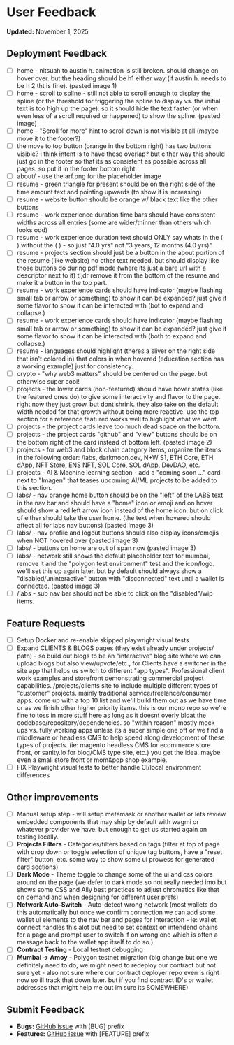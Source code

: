 # User Feedback

**Updated:** November 1, 2025

## Deployment Feedback

- [ ] home - nitsuah to austin h. animation is still broken. should change on hover over. but the heading should be h1 either way (if austin h. needs to be h 2 tht is fine). (pasted image 1)
- [ ] home - scroll to spline - still not able to scroll enough to display the spline (or the threshold for triggering the spline to display vs. the initial text is too high up the page). so it should hide the text faster (or when even less of a scroll required or happened) to show the spline. (pasted image)
- [ ] home - "Scroll for more" hint to scroll down is not visible at all (maybe move it to the footer?)
- [ ] the move to top button (orange in the bottom right) has two buttons visible? i think intent is to have these overlap? but either way this should just go in the footer so that its as consistent as possible across all pages. so put it in the footer bottom right.
- [ ] about/ - use the arf.png for the placeholder image
- [ ] resume - green triangle for present should be on the right side of the time amount text and pointing upwards (to show it is increasing)
- [ ] resume - website button should be orange w/ black text like the other buttons
- [ ] resume - work experience duration time bars should have consistent widths across all entries (some are wider/thinner than others which looks odd)
- [ ] resume - work experience duration text should ONLY say whats in the ( ) without the ( ) - so just "4.0 yrs" not "3 years, 12 months (4.0 yrs)"
- [ ] resume - projects section should just be a button in the about portion of the resume (like website) no other text needed. but should display like those buttons do during pdf mode (where its just a bare url with a descriptor next to it) tl;dr remove it from the bottom of the resume and make it a button in the top part.
- [ ] resume - work experience cards should have indicator (maybe flashing small tab or arrow or something) to show it can be expanded? just give it some flavor to show it can be interacted with (bot to expand and collapse.)
- [ ] resume - work experience cards should have indicator (maybe flashing small tab or arrow or something) to show it can be expanded? just give it some flavor to show it can be interacted with (both to expand and collapse.)
- [ ] resume - languages should highlight (theres a sliver on the right side that isn't colored in) that colors in when hovered (education section has a working example) just for consistency.
- [ ] crypto - "why web3 matters" should be centered on the page. but otherwise super cool!
- [ ] projects - the lower cards (non-featured) should have hover states (like the featured ones do) to give some interactivity and flavor to the page. right now they just grow. but dont shrink. they also take on the default width needed for that growth without being more reactive. use the top section for a reference featured works well to highlight what we want.
- [ ] projects - the project cards leave too much dead space on the bottom.
- [ ] projects - the project cards "github" and "view" buttons should be on the bottom right of the card instead of bottom left. (pasted image 2)
- [ ] projects - for web3 and block chain category items, organize the items in the following order: /labs, darkmoon.dev, N+W S1, ETH Core, ETH dApp, NFT Store, ENS NFT, SOL Core, SOL dApp, DevDAO, etc.
- [ ] projects - AI & Machine learning section - add a "coming soon ..." card next to "Imagen" that teases upcoming AI/ML projects to be added to this section.
- [ ] labs/ - nav orange home button should be on the "left" of the LABS text in the nav bar and should have a "home" icon or emoji and on hover should show a red left arrow icon instead of the home icon. but on click of either should take the user home. (the text when hovered should affect all for labs nav buttons) (pasted image 3)
- [ ] labs/ - nav profile and logout buttons should also display icons/emojis when NOT hovered over (pasted image 3)
- [ ] labs/ - buttons on home are out of span now (pasted image 3)
- [ ] labs/ - network still shows the default placeholder text for mumbai, remove it and the "polygon test environment" test and the icon/logo. we'll set this up again later. but by default should always show a "disabled/uninteractive" button with "disconnected" text until a wallet is connected. (pasted image 3)
- [ ] /labs - sub nav bar should not be able to click on the "disabled"/wip items.

## Feature Requests

- [ ] Setup Docker and re-enable skipped playwright visual tests
- [ ] Expand CLIENTS & BLOGS pages (they exist already under projects/ path) - so build out blogs to be an "interactive" blog site where we can upload blogs but also view/upvote/etc., for Clients have a switcher in the site app that helps us switch to different "app types". Professional client work examples and storefront demonstrating commercial project capabilities. /projects/clients site to include multiple different types of "customer" projects. mainly traditional service/freelance/consumer apps. come up with a top 10 list and we'll build them out as we have time or as we finish other higher priority items. this is our mono repo so we're fine to toss in more stuff here as long as it doesnt overly bloat the codebase/repository/dependencies. so "within reason" mostly mock ups vs. fully working apps unless its a super simple one off or we find a middleware or headless CMS to help speed along development of these types of projects. (ie: magento headless CMS for ecommerce store front, or sanity.io for blog/CMS type site, etc.) you get the idea. maybe even a small store front or mom&pop shop example.
- [ ] FIX Playwright visual tests to better handle CI/local environment differences

## Other improvements
- [ ] Manual setup step - will setup metamask or another wallet or lets review embedded components that may ship by default with wagmi or whatever provider we have. but enough to get us started again on testing locally.
- [ ] **Projects Filters** - Categories/filters based on tags (filter at top of page with drop down or toggle selection of unique tag buttons, have a "reset filter" button, etc. some way to show some ui prowess for generated card sections)
- [ ] **Dark Mode** - Theme toggle to change some of the ui and css colors around on the page (we defer to dark mode so not really needed imo but shows some CSS and Ally best practices to adjust chromatics like that on demand and when designing for different user prefs)
- [ ] **Network Auto-Switch** - Auto-detect wrong network (most wallets do this automatically but once we confirm connection we can add some wallet ui elements to the nav bar and pages for interaction - ie: wallet connect handles this alot but need to set context on intendend chains for a page and prompt user to switch if on wrong one which is often a message back to the wallet app itself to do so.)
- [ ] **Contract Testing** - Local testnet debugging
- [ ] **Mumbai → Amoy** - Polygon testnet migration (big change but one we definitely need to do, we might need to redeploy our contract but not sure yet - also not sure where our contract deployer repo even is right now so ill track that down later. but if you find contract ID's or wallet addresses that might help me out im sure its SOMEWHERE)

## Submit Feedback

- **Bugs:** [GitHub issue](https://github.com/Nitsuah-Labs/nitsuah-io/issues) with [BUG] prefix
- **Features:** [GitHub issue](https://github.com/Nitsuah-Labs/nitsuah-io/issues) with [FEATURE] prefix
